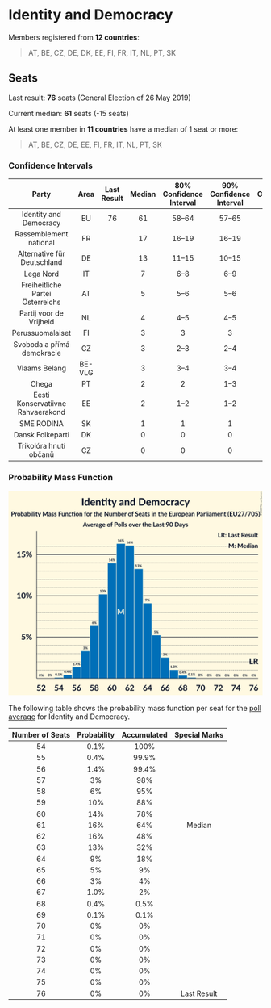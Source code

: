 # Identity and Democracy

Members registered from **12 countries**:

> AT, BE, CZ, DE, DK, EE, FI, FR, IT, NL, PT, SK

## Seats

Last result: **76** seats (General Election of 26 May 2019)

Current median: **61** seats (-15 seats)

At least one member in **11 countries** have a median of 1 seat or more:

> AT, BE, CZ, DE, EE, FI, FR, IT, NL, PT, SK

### Confidence Intervals

| Party | Area | Last Result | Median | 80% Confidence Interval | 90% Confidence Interval | 95% Confidence Interval | 99% Confidence Interval |
|:-----:|:----:|:-----------:|:------:|:-----------------------:|:-----------------------:|:-----------------------:|:-----------------------:|
| Identity and Democracy | EU | 76 | 61 | 58–64 | 57–65 | 57–66 | 55–68 |
| Rassemblement national | FR | | 17 | 16–19 | 16–19 | 16–19 | 15–20 |
| Alternative für Deutschland | DE | | 13 | 11–15 | 10–15 | 10–16 | 10–17 |
| Lega Nord | IT | | 7 | 6–8 | 6–9 | 6–9 | 5–10 |
| Freiheitliche Partei Österreichs | AT | | 5 | 5–6 | 5–6 | 5–6 | 4–7 |
| Partij voor de Vrijheid | NL | | 4 | 4–5 | 4–5 | 3–5 | 3–5 |
| Perussuomalaiset | FI | | 3 | 3 | 3 | 3–4 | 3–4 |
| Svoboda a přímá demokracie | CZ | | 3 | 2–3 | 2–4 | 2–4 | 2–4 |
| Vlaams Belang | BE-VLG | | 3 | 3–4 | 3–4 | 3–4 | 3–4 |
| Chega | PT | | 2 | 2 | 1–3 | 1–3 | 1–3 |
| Eesti Konservatiivne Rahvaerakond | EE | | 2 | 1–2 | 1–2 | 1–2 | 1–2 |
| SME RODINA | SK | | 1 | 1 | 1 | 1–2 | 0–2 |
| Dansk Folkeparti | DK | | 0 | 0 | 0 | 0 | 0 |
| Trikolóra hnutí občanů | CZ | | 0 | 0 | 0 | 0 | 0 |

### Probability Mass Function

![Graph with seats probability mass function not yet produced](average-2023-01-31-seats-pmf-identityanddemocracy.png "Seats Probability Mass Function")

The following table shows the probability mass function per seat for the [poll average](average-2023-01-31.html) for Identity and Democracy.

| Number of Seats | Probability | Accumulated | Special Marks |
|:---------------:|:-----------:|:-----------:|:-------------:|
| 54 | 0.1% | 100% |  |
| 55 | 0.4% | 99.9% |  |
| 56 | 1.4% | 99.4% |  |
| 57 | 3% | 98% |  |
| 58 | 6% | 95% |  |
| 59 | 10% | 88% |  |
| 60 | 14% | 78% |  |
| 61 | 16% | 64% | Median |
| 62 | 16% | 48% |  |
| 63 | 13% | 32% |  |
| 64 | 9% | 18% |  |
| 65 | 5% | 9% |  |
| 66 | 3% | 4% |  |
| 67 | 1.0% | 2% |  |
| 68 | 0.4% | 0.5% |  |
| 69 | 0.1% | 0.1% |  |
| 70 | 0% | 0% |  |
| 71 | 0% | 0% |  |
| 72 | 0% | 0% |  |
| 73 | 0% | 0% |  |
| 74 | 0% | 0% |  |
| 75 | 0% | 0% |  |
| 76 | 0% | 0% | Last Result |


